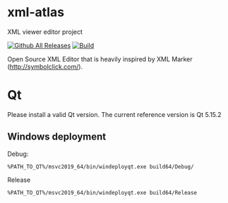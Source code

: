 # xml-atlas
XML viewer editor project


[![Github All Releases](https://img.shields.io/github/downloads/glaure/xml-atlas/total)]()
[![Build](https://github.com/glaure/xml-atlas/actions/workflows/app_xml_atlas_ubuntu_20.04.yml/badge.svg)](https://github.com/glaure/xml-atlas/actions/workflows/app_xml_atlas_ubuntu_20.04.yml)

Open Source XML Editor that is heavily inspired by XML Marker (http://symbolclick.com/).



# Qt

Please install a valid Qt version.
The current reference version is Qt 5.15.2

## Windows deployment

Debug:

```
%PATH_TO_QT%/msvc2019_64/bin/windeployqt.exe build64/Debug/
```

Release

```
%PATH_TO_QT%/msvc2019_64/bin/windeployqt.exe build64/Release
```
